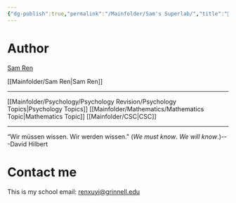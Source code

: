 ```yaml
---
{"dg-publish":true,"permalink":"/Mainfolder/Sam's Superlab/","title":"🏡Sam's Superlab","tags":["gardenEntry"]}
---
```


# Author
[Sam Ren](https://sam-superlab.github.io/) 

[[Mainfolder/Sam Ren\|Sam Ren]]

---

 [[Mainfolder/Psychology/Psychology Revision/Psychology Topics\|Psychology Topics]] 
 [[Mainfolder/Mathematics/Mathematics Topic\|Mathematics Topic]]
 [[Mainfolder/CSC\|CSC]]

---


“Wir müssen wissen. Wir werden wissen." (_We must know_. _We will know_.)---David Hilbert

# Contact me
This is my school email: renxuyi@grinnell.edu 

